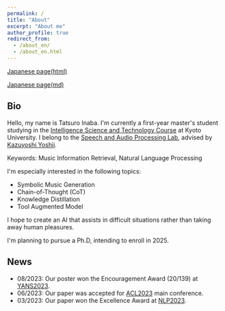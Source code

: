 ```yaml
---
permalink: /
title: "About"
excerpt: "About me"
author_profile: true
redirect_from: 
  - /about_en/
  - /about_en.html
---
```


[Japanese page(html)](about.html)

[Japanese page(md)](about.md)
## Bio
Hello, my name is Tatsuro Inaba.
I'm currently a first-year master's student studying in the [Intelligence Science and Technology Course](https://www.ist.i.kyoto-u.ac.jp/) at Kyoto University.
I belong to the [Speech and Audio Processing Lab](http://sap.ist.i.kyoto-u.ac.jp/EN/), advised by [Kazuyoshi Yoshii](http://sap.ist.i.kyoto-u.ac.jp/members/yoshii/).

Keywords: Music Information Retrieval, Natural Language Processing

I'm especially interested in the following topics:
- Symbolic Music Generation
- Chain-of-Thought (CoT)
- Knowledge Distillation
- Tool Augmented Model

I hope to create an AI that assists in difficult situations rather than taking away human pleasures.


I'm planning to pursue a Ph.D, intending to enroll in 2025.


## News

- 08/2023: Our poster won the Encouragement Award (20/139) at [YANS2023](https://yans.anlp.jp/entry/yans2023).
- 06/2023: Our paper was accepted for [ACL2023](https://2023.aclweb.org/) main conference.
- 03/2023: Our paper won the Excellence Award at [NLP2023](https://www.anlp.jp/nlp2023/).
